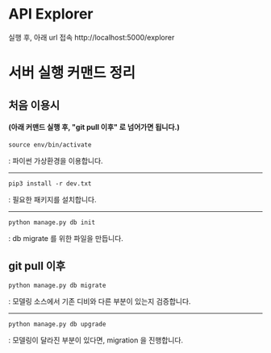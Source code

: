 # API Explorer
실행 후, 아래 url 접속
http://localhost:5000/explorer


# 서버 실행 커맨드 정리
    
## 처음 이용시
#### (아래 커맨드 실행 후, "git pull 이후" 로 넘어가면 됩니다.)
 
    
    source env/bin/activate
: 파이썬 가상환경을 이용합니다.
 
---
    pip3 install -r dev.txt
: 필요한 패키지를 설치합니다.

---
    python manage.py db init
: db migrate 를 위한 파일을 만듭니다. 

## git pull 이후

    python manage.py db migrate
: 모델링 소스에서 기존 디비와 다른 부분이 있는지 검증합니다.

---
    python manage.py db upgrade
: 모델링이 달라진 부분이 있다면, migration 을 진행합니다.

